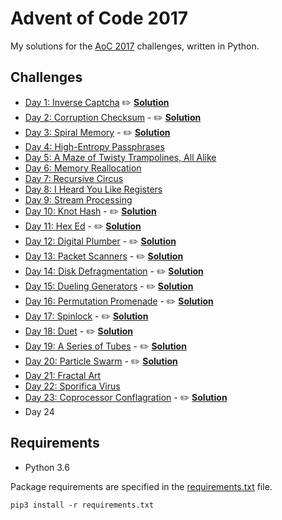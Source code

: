 # Advent of Code 2017

My solutions for the [AoC 2017](http://adventofcode.com/2017) challenges, written in Python.

## Challenges

- [Day 1: Inverse Captcha](http://adventofcode.com/2017/day/1) :pencil2: **[Solution](day1.py)**
- [Day 2: Corruption Checksum](http://adventofcode.com/2017/day/2) - :pencil2: **[Solution](day2.py)**
- [Day 3: Spiral Memory](http://adventofcode.com/2017/day/3) - :pencil2: **[Solution](day3.py)**
- [Day 4: High-Entropy Passphrases](http://adventofcode.com/2017/day/4)
- [Day 5: A Maze of Twisty Trampolines, All Alike](http://adventofcode.com/2017/day/5)
- [Day 6: Memory Reallocation](http://adventofcode.com/2017/day/6)
- [Day 7: Recursive Circus](http://adventofcode.com/2017/day/7)
- [Day 8: I Heard You Like Registers](http://adventofcode.com/2017/day/8)
- [Day 9: Stream Processing](http://adventofcode.com/2017/day/9)
- [Day 10: Knot Hash](http://adventofcode.com/2017/day/10) - :pencil2: **[Solution](day10.py)**
- [Day 11: Hex Ed](http://adventofcode.com/2017/day/11) - :pencil2: **[Solution](day11.py)**
- [Day 12: Digital Plumber](http://adventofcode.com/2017/day/12) - :pencil2: **[Solution](day12.py)**
- [Day 13: Packet Scanners](http://adventofcode.com/2017/day/13) - :pencil2: **[Solution](day13.py)**
- [Day 14: Disk Defragmentation](http://adventofcode.com/2017/day/14) - :pencil2: **[Solution](day14.py)**
- [Day 15: Dueling Generators](http://adventofcode.com/2017/day/15) - :pencil2: **[Solution](day15.py)**
- [Day 16: Permutation Promenade](http://adventofcode.com/2017/day/16) - :pencil2: **[Solution](day16.py)**
- [Day 17: Spinlock](http://adventofcode.com/2017/day/17) - :pencil2: **[Solution](day17.py)**
- [Day 18: Duet](http://adventofcode.com/2017/day/18) - :pencil2: **[Solution](day18.py)**
- [Day 19: A Series of Tubes](http://adventofcode.com/2017/day/19) - :pencil2: **[Solution](day19.py)**
- [Day 20: Particle Swarm](http://adventofcode.com/2017/day/20) - :pencil2: **[Solution](day20.py)**
- [Day 21: Fractal Art](http://adventofcode.com/2017/day/21)
- [Day 22: Sporifica Virus](http://adventofcode.com/2017/day/22)
- [Day 23: Coprocessor Conflagration](http://adventofcode.com/2017/day/23) - :pencil2: **[Solution](day23.py)**
- Day 24

## Requirements

- Python 3.6

Package requirements are specified in the [requirements.txt](requirements.txt) file.

```
pip3 install -r requirements.txt
```
